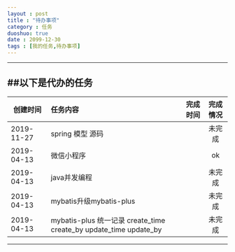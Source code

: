 ```yaml
---
layout : post
title : "待办事项"
category : 任务
duoshuo: true
date : 2099-12-30
tags : [我的任务,待办事项]
---
```



------------------------------------------------------------------------

##以下是代办的任务
---

|创建时间|任务内容|完成时间|完成情况
|---|:---|---:|:---:|
|2019-11-27|spring 模型 源码||未完成
|2019-04-13|微信小程序||ok
|2019-04-13|java并发编程||未完成
|2019-04-13|mybatis升级mybatis-plus||未完成
|2019-04-13|mybatis-plus 统一记录 create_time create_by update_time update_by ||未完成




---
